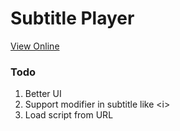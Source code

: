 # Subtitle Player

[View Online](https://asvrada.github.io/vue-subtitle-player/)

### Todo
1. Better UI
2. Support modifier in subtitle like \<i\>
3. Load script from URL
